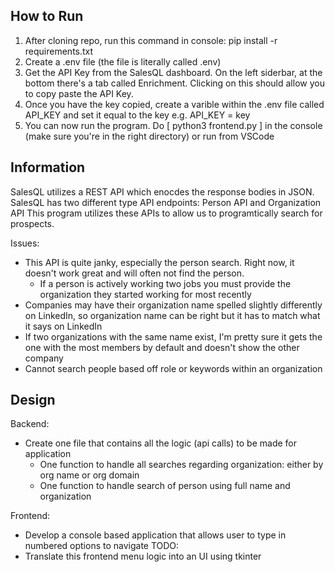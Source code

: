 ## How to Run

1. After cloning repo, run this command in console: pip install -r requirements.txt
2. Create a .env file (the file is literally called .env)
3. Get the API Key from the SalesQL dashboard. On the left siderbar, at the bottom there's a tab called Enrichment. Clicking on this should allow you to copy paste the API Key.
4. Once you have the key copied, create a varible within the .env file called API_KEY and set it equal to the key e.g. API_KEY = key
5. You can now run the program. Do [ python3 frontend.py ] in the console (make sure you're in the right directory) or run from VSCode

## Information

SalesQL utilizes a REST API which enocdes the response bodies in JSON. SalesQL has two different type API endpoints: Person API and Organization API
This program utilizes these APIs to allow us to programtically search for prospects. 

Issues: 
 - This API is quite janky, especially the person search. Right now, it doesn't work great and will often not find the person. 
   - If a person is actively working two jobs you must provide the organization they started working for most recently
 - Companies may have their organization name spelled slightly differently on LinkedIn, so organization name can be right but it has to match what it says on LinkedIn
 - If two organizations with the same name exist, I'm pretty sure it gets the one with the most members by default and doesn't show the other company
 - Cannot search people based off role or keywords within an organization

## Design

Backend:
 - Create one file that contains all the logic (api calls) to be made for application
   - One function to handle all searches regarding organization: either by org name or org domain
   - One function to handle search of person using full name and organization 

Frontend:
 - Develop a console based application that allows user to type in numbered options to navigate 
 TODO:
 - Translate this frontend menu logic into an UI using tkinter